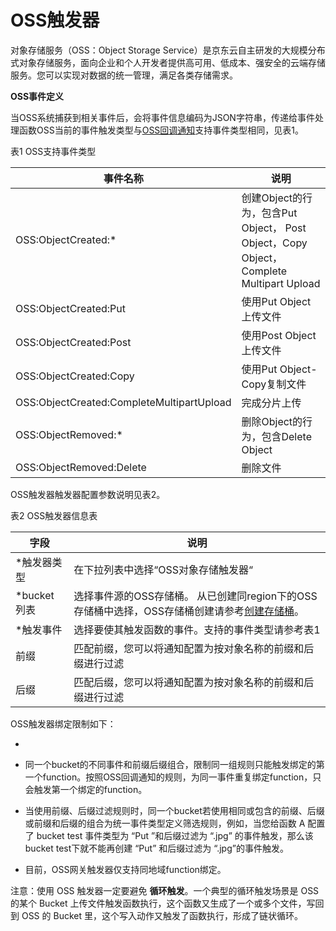# OSS触发器

对象存储服务（OSS：Object Storage Service）是京东云自主研发的大规模分布式对象存储服务，面向企业和个人开发者提供高可用、低成本、强安全的云端存储服务。您可以实现对数据的统一管理，满足各类存储需求。

  

**OSS事件定义**

当OSS系统捕获到相关事件后，会将事件信息编码为JSON字符串，传递给事件处理函数OSS当前的事件触发类型与[OSS回调通知](../../../../../../../documentation/Storage-and-CDN/Object-Storage-Service/Operation-Guide/Manage-Bucket/Callback-Notification-2.md )支持事件类型相同，见表1。

表1 OSS支持事件类型

| 事件名称                                  | 说明                                                         |
| ----------------------------------------- | ------------------------------------------------------------ |
| OSS:ObjectCreated:*                       | 创建Object的行为，包含Put   Object，   Post Object，Copy Object，Complete Multipart Upload |
| OSS:ObjectCreated:Put                     | 使用Put Object上传文件                                       |
| OSS:ObjectCreated:Post                    | 使用Post Object上传文件                                      |
| OSS:ObjectCreated:Copy                    | 使用Put Object-Copy复制文件                                  |
| OSS:ObjectCreated:CompleteMultipartUpload | 完成分片上传                                                 |
| OSS:ObjectRemoved:*                       | 删除Object的行为，包含Delete   Object                        |
| OSS:ObjectRemoved:Delete                  | 删除文件                                                     |

 

OSS触发器触发器配置参数说明见表2。

表2 OSS触发器信息表

| 字段        | 说明                                                         |
| ----------- | ------------------------------------------------------------ |
| *触发器类型 | 在下拉列表中选择“OSS对象存储触发器“                          |
| *bucket列表 | 选择事件源的OSS存储桶。   从已创建同region下的OSS存储桶中选择，OSS存储桶创建请参考[创建存储桶](https://support.huaweicloud.com/usermanual-obs/zh-cn_topic_0045829050.html)。 |
| *触发事件   | 选择要使其触发函数的事件。支持的事件类型请参考表1            |
| 前缀        | 匹配前缀，您可以将通知配置为按对象名称的前缀和后缀进行过滤   |
| 后缀        | 匹配后缀，您可以将通知配置为按对象名称的前缀和后缀进行过滤   |

 

OSS触发器绑定限制如下：

* 
* 同一个bucket的不同事件和前缀后缀组合，限制同一组规则只能触发绑定的第一个function。按照OSS回调通知的规则，为同一事件重复绑定function，只会触发第一个绑定的function。

* 当使用前缀、后缀过滤规则时，同一个bucket若使用相同或包含的前缀、后缀或前缀和后缀的组合为统一事件类型定义筛选规则，例如，当您给函数 A 配置了 bucket test 事件类型为 “Put ”和后缀过滤为 “.jpg” 的事件触发，那么该 bucket test下就不能再创建 “Put” 和后缀过滤为 “.jpg”的事件触发。

* 目前，OSS网关触发器仅支持同地域function绑定。

 
注意：使用 OSS 触发器一定要避免 **循环触发**。一个典型的循环触发场景是 OSS 的某个 Bucket 上传文件触发函数执行，这个函数又生成了一个或多个文件，写回到 OSS 的 Bucket 里，这个写入动作又触发了函数执行，形成了链状循环。

